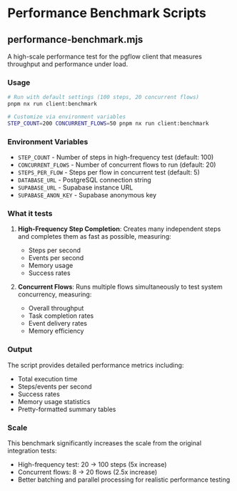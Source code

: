 # Performance Benchmark Scripts

## performance-benchmark.mjs

A high-scale performance test for the pgflow client that measures throughput and performance under load.

### Usage

```bash
# Run with default settings (100 steps, 20 concurrent flows)
pnpm nx run client:benchmark

# Customize via environment variables
STEP_COUNT=200 CONCURRENT_FLOWS=50 pnpm nx run client:benchmark
```

### Environment Variables

- `STEP_COUNT` - Number of steps in high-frequency test (default: 100)
- `CONCURRENT_FLOWS` - Number of concurrent flows to run (default: 20) 
- `STEPS_PER_FLOW` - Steps per flow in concurrent test (default: 5)
- `DATABASE_URL` - PostgreSQL connection string
- `SUPABASE_URL` - Supabase instance URL
- `SUPABASE_ANON_KEY` - Supabase anonymous key

### What it tests

1. **High-Frequency Step Completion**: Creates many independent steps and completes them as fast as possible, measuring:
   - Steps per second
   - Events per second
   - Memory usage
   - Success rates

2. **Concurrent Flows**: Runs multiple flows simultaneously to test system concurrency, measuring:
   - Overall throughput
   - Task completion rates
   - Event delivery rates
   - Memory efficiency

### Output

The script provides detailed performance metrics including:
- Total execution time
- Steps/events per second
- Success rates
- Memory usage statistics
- Pretty-formatted summary tables

### Scale

This benchmark significantly increases the scale from the original integration tests:
- High-frequency test: 20 → 100 steps (5x increase)
- Concurrent flows: 8 → 20 flows (2.5x increase)
- Better batching and parallel processing for realistic performance testing